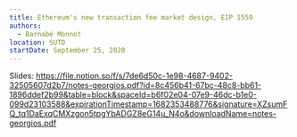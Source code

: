 ```yaml
---
title: Ethereum's new transaction fee market design, EIP 1559
authors:
  - Barnabé Monnot
location: SUTD
startDate: September 25, 2020
---
```


Slides: <https://file.notion.so/f/s/7de6d50c-1e98-4687-9402-32505607d2b7/notes-georgios.pdf?id=8c456b41-67bc-48c8-bb61-1896ddef2b99&table=block&spaceId=b6f02e04-07e9-46dc-b1e0-099d23103588&expirationTimestamp=1682353488776&signature=XZsumFQ_tq1DaExqCMXzgon5tpgYbADGZ8eG14u_N4o&downloadName=notes-georgios.pdf>
